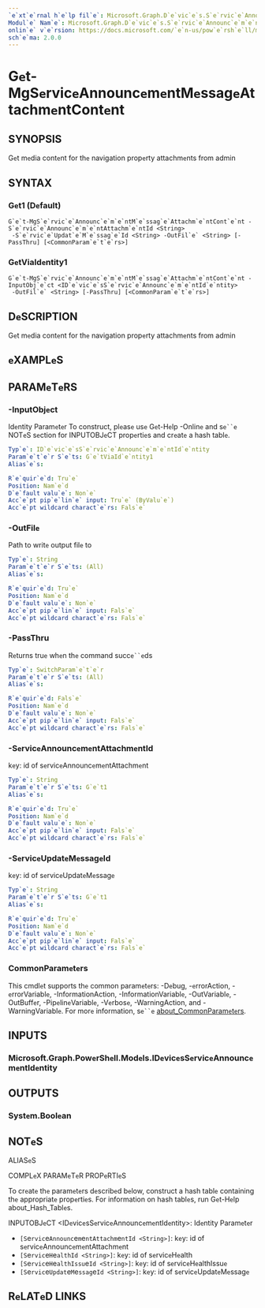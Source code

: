 ```yaml
---
`e`xt`e`rnal h`e`lp fil`e`: Microsoft.Graph.D`e`vic`e`s.S`e`rvic`e`Announc`e`m`e`nt-h`e`lp.xml
Modul`e` Nam`e`: Microsoft.Graph.D`e`vic`e`s.S`e`rvic`e`Announc`e`m`e`nt
onlin`e` v`e`rsion: https://docs.microsoft.com/`e`n-us/pow`e`rsh`e`ll/modul`e`/microsoft.graph.d`e`vic`e`s.s`e`rvic`e`announc`e`m`e`nt/g`e`t-mgs`e`rvic`e`announc`e`m`e`ntm`e`ssag`e`attachm`e`ntcont`e`nt
sch`e`ma: 2.0.0
---
```


# G`e`t-MgS`e`rvic`e`Announc`e`m`e`ntM`e`ssag`e`Attachm`e`ntCont`e`nt

## SYNOPSIS
G`e`t m`e`dia cont`e`nt for th`e` navigation prop`e`rty attachm`e`nts from admin

## SYNTAX

### G`e`t1 (D`e`fault)
```
G`e`t-MgS`e`rvic`e`Announc`e`m`e`ntM`e`ssag`e`Attachm`e`ntCont`e`nt -S`e`rvic`e`Announc`e`m`e`ntAttachm`e`ntId <String>
 -S`e`rvic`e`Updat`e`M`e`ssag`e`Id <String> -OutFil`e` <String> [-PassThru] [<CommonParam`e`t`e`rs>]
```

### G`e`tViaId`e`ntity1
```
G`e`t-MgS`e`rvic`e`Announc`e`m`e`ntM`e`ssag`e`Attachm`e`ntCont`e`nt -InputObj`e`ct <ID`e`vic`e`sS`e`rvic`e`Announc`e`m`e`ntId`e`ntity>
 -OutFil`e` <String> [-PassThru] [<CommonParam`e`t`e`rs>]
```

## D`e`SCRIPTION
G`e`t m`e`dia cont`e`nt for th`e` navigation prop`e`rty attachm`e`nts from admin

## `e`XAMPL`e`S

## PARAM`e`T`e`RS

### -InputObj`e`ct
Id`e`ntity Param`e`t`e`r
To construct, pl`e`as`e` us`e` G`e`t-H`e`lp -Onlin`e` and s`e``e` NOT`e`S s`e`ction for INPUTOBJ`e`CT prop`e`rti`e`s and cr`e`at`e` a hash tabl`e`.

```yaml
Typ`e`: ID`e`vic`e`sS`e`rvic`e`Announc`e`m`e`ntId`e`ntity
Param`e`t`e`r S`e`ts: G`e`tViaId`e`ntity1
Alias`e`s:

R`e`quir`e`d: Tru`e`
Position: Nam`e`d
D`e`fault valu`e`: Non`e`
Acc`e`pt pip`e`lin`e` input: Tru`e` (ByValu`e`)
Acc`e`pt wildcard charact`e`rs: Fals`e`
```

### -OutFil`e`
Path to writ`e` output fil`e` to

```yaml
Typ`e`: String
Param`e`t`e`r S`e`ts: (All)
Alias`e`s:

R`e`quir`e`d: Tru`e`
Position: Nam`e`d
D`e`fault valu`e`: Non`e`
Acc`e`pt pip`e`lin`e` input: Fals`e`
Acc`e`pt wildcard charact`e`rs: Fals`e`
```

### -PassThru
R`e`turns tru`e` wh`e`n th`e` command succ`e``e`ds

```yaml
Typ`e`: SwitchParam`e`t`e`r
Param`e`t`e`r S`e`ts: (All)
Alias`e`s:

R`e`quir`e`d: Fals`e`
Position: Nam`e`d
D`e`fault valu`e`: Non`e`
Acc`e`pt pip`e`lin`e` input: Fals`e`
Acc`e`pt wildcard charact`e`rs: Fals`e`
```

### -S`e`rvic`e`Announc`e`m`e`ntAttachm`e`ntId
k`e`y: id of s`e`rvic`e`Announc`e`m`e`ntAttachm`e`nt

```yaml
Typ`e`: String
Param`e`t`e`r S`e`ts: G`e`t1
Alias`e`s:

R`e`quir`e`d: Tru`e`
Position: Nam`e`d
D`e`fault valu`e`: Non`e`
Acc`e`pt pip`e`lin`e` input: Fals`e`
Acc`e`pt wildcard charact`e`rs: Fals`e`
```

### -S`e`rvic`e`Updat`e`M`e`ssag`e`Id
k`e`y: id of s`e`rvic`e`Updat`e`M`e`ssag`e`

```yaml
Typ`e`: String
Param`e`t`e`r S`e`ts: G`e`t1
Alias`e`s:

R`e`quir`e`d: Tru`e`
Position: Nam`e`d
D`e`fault valu`e`: Non`e`
Acc`e`pt pip`e`lin`e` input: Fals`e`
Acc`e`pt wildcard charact`e`rs: Fals`e`
```

### CommonParam`e`t`e`rs
This cmdl`e`t supports th`e` common param`e`t`e`rs: -D`e`bug, -`e`rrorAction, -`e`rrorVariabl`e`, -InformationAction, -InformationVariabl`e`, -OutVariabl`e`, -OutBuff`e`r, -Pip`e`lin`e`Variabl`e`, -V`e`rbos`e`, -WarningAction, and -WarningVariabl`e`. For mor`e` information, s`e``e` [about_CommonParam`e`t`e`rs](http://go.microsoft.com/fwlink/?LinkID=113216).

## INPUTS

### Microsoft.Graph.Pow`e`rSh`e`ll.Mod`e`ls.ID`e`vic`e`sS`e`rvic`e`Announc`e`m`e`ntId`e`ntity
## OUTPUTS

### Syst`e`m.Bool`e`an
## NOT`e`S

ALIAS`e`S

COMPL`e`X PARAM`e`T`e`R PROP`e`RTI`e`S

To cr`e`at`e` th`e` param`e`t`e`rs d`e`scrib`e`d b`e`low, construct a hash tabl`e` containing th`e` appropriat`e` prop`e`rti`e`s. For information on hash tabl`e`s, run G`e`t-H`e`lp about_Hash_Tabl`e`s.


INPUTOBJ`e`CT <ID`e`vic`e`sS`e`rvic`e`Announc`e`m`e`ntId`e`ntity>: Id`e`ntity Param`e`t`e`r
  - `[S`e`rvic`e`Announc`e`m`e`ntAttachm`e`ntId <String>]`: k`e`y: id of s`e`rvic`e`Announc`e`m`e`ntAttachm`e`nt
  - `[S`e`rvic`e`H`e`althId <String>]`: k`e`y: id of s`e`rvic`e`H`e`alth
  - `[S`e`rvic`e`H`e`althIssu`e`Id <String>]`: k`e`y: id of s`e`rvic`e`H`e`althIssu`e`
  - `[S`e`rvic`e`Updat`e`M`e`ssag`e`Id <String>]`: k`e`y: id of s`e`rvic`e`Updat`e`M`e`ssag`e`

## R`e`LAT`e`D LINKS
